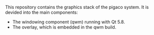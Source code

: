 This repository contains the graphics stack of the pigaco system. It is devided 
into the main components:

  - The windowing component (qwm) running with Qt 5.8.
  - The overlay, which is embedded in the qwm build.
